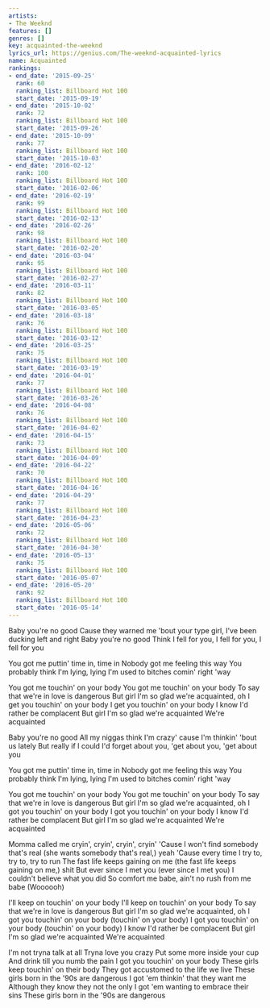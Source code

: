 ```yaml
---
artists:
- The Weeknd
features: []
genres: []
key: acquainted-the-weeknd
lyrics_url: https://genius.com/The-weeknd-acquainted-lyrics
name: Acquainted
rankings:
- end_date: '2015-09-25'
  rank: 60
  ranking_list: Billboard Hot 100
  start_date: '2015-09-19'
- end_date: '2015-10-02'
  rank: 72
  ranking_list: Billboard Hot 100
  start_date: '2015-09-26'
- end_date: '2015-10-09'
  rank: 77
  ranking_list: Billboard Hot 100
  start_date: '2015-10-03'
- end_date: '2016-02-12'
  rank: 100
  ranking_list: Billboard Hot 100
  start_date: '2016-02-06'
- end_date: '2016-02-19'
  rank: 99
  ranking_list: Billboard Hot 100
  start_date: '2016-02-13'
- end_date: '2016-02-26'
  rank: 98
  ranking_list: Billboard Hot 100
  start_date: '2016-02-20'
- end_date: '2016-03-04'
  rank: 95
  ranking_list: Billboard Hot 100
  start_date: '2016-02-27'
- end_date: '2016-03-11'
  rank: 82
  ranking_list: Billboard Hot 100
  start_date: '2016-03-05'
- end_date: '2016-03-18'
  rank: 76
  ranking_list: Billboard Hot 100
  start_date: '2016-03-12'
- end_date: '2016-03-25'
  rank: 75
  ranking_list: Billboard Hot 100
  start_date: '2016-03-19'
- end_date: '2016-04-01'
  rank: 77
  ranking_list: Billboard Hot 100
  start_date: '2016-03-26'
- end_date: '2016-04-08'
  rank: 76
  ranking_list: Billboard Hot 100
  start_date: '2016-04-02'
- end_date: '2016-04-15'
  rank: 73
  ranking_list: Billboard Hot 100
  start_date: '2016-04-09'
- end_date: '2016-04-22'
  rank: 70
  ranking_list: Billboard Hot 100
  start_date: '2016-04-16'
- end_date: '2016-04-29'
  rank: 77
  ranking_list: Billboard Hot 100
  start_date: '2016-04-23'
- end_date: '2016-05-06'
  rank: 72
  ranking_list: Billboard Hot 100
  start_date: '2016-04-30'
- end_date: '2016-05-13'
  rank: 75
  ranking_list: Billboard Hot 100
  start_date: '2016-05-07'
- end_date: '2016-05-20'
  rank: 92
  ranking_list: Billboard Hot 100
  start_date: '2016-05-14'
---
```

Baby you're no good
Cause they warned me 'bout your type girl, I've been ducking left and right
Baby you're no good
Think I fell for you, I fell for you, I fell for you


You got me puttin' time in, time in
Nobody got me feeling this way
You probably think I'm lying, lying
I'm used to bitches comin' right 'way


You got me touchin' on your body
You got me touchin' on your body
To say that we're in love is dangerous
But girl I'm so glad we're acquainted, oh
I get you touchin' on your body
I get you touchin' on your body
I know I'd rather be complacent
But girl I'm so glad we're acquainted
We're acquainted


Baby you're no good
All my niggas think I'm crazy' cause I'm thinkin' 'bout us lately
But really if I could
I'd forget about you, 'get about you, 'get about you


You got me puttin' time in, time in
Nobody got me feeling this way
You probably think I'm lying, lying
I'm used to bitches comin' right 'way


You got me touchin' on your body
You got me touchin' on your body
To say that we're in love is dangerous
But girl I'm so glad we're acquainted, oh
I got you touchin' on your body
I got you touchin' on your body
I know I'd rather be complacent
But girl I'm so glad we're acquainted
We're acquainted


Momma called me cryin', cryin', cryin', cryin'
'Cause I won't find somebody that's real (she wants somebody that's real,) yeah
'Cause every time I try to, try to, try to run
The fast life keeps gaining on me (the fast life keeps gaining on me,) shit
But ever since I met you (ever since I met you)
I couldn't believe what you did
So comfort me babe, ain't no rush from me babe
(Woooooh)


I'll keep on touchin' on your body
I'll keep on touchin' on your body
To say that we're in love is dangerous
But girl I'm so glad we're acquainted, oh
I got you touchin' on your body (touchin' on your body)
I got you touchin' on your body (touchin' on your body)
I know I'd rather be complacent
But girl I'm so glad we're acquainted
We're acquainted


I'm not tryna talk at all
Tryna love you crazy
Put some more inside your cup
And drink till you numb the pain
I got you touchin' on your body
These girls keep touchin' on their body
They got accustomed to the life we live
These girls born in the '90s are dangerous
I got 'em thinkin' that they want me
Although they know they not the only
I got 'em wanting to embrace their sins
These girls born in the '90s are dangerous
